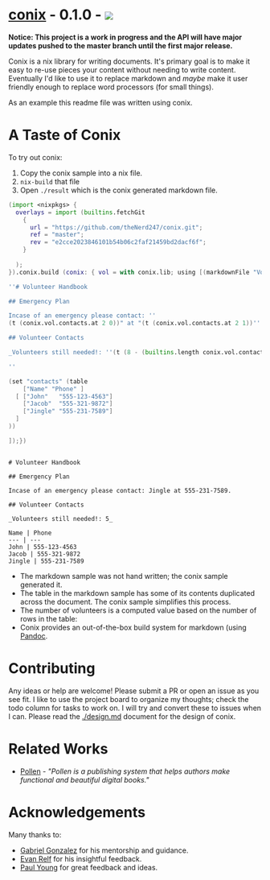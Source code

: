 # <a href="https://github.com/theNerd247/conix.git">conix</a> - 0.1.0 - ![](https://travis-ci.com/theNerd247/conix.svg?branch=master)

**Notice: This project is a work in progress and the API will have major
updates pushed to the master branch until the first major release.**


Conix is a nix library for writing documents. It's primary goal is to make it
easy to re-use pieces your content without needing to write content.
Eventually I'd like to use it to replace markdown and _maybe_ make it user
friendly enough to replace word processors (for small things).

As an example this readme file was written using conix.

# A Taste of Conix

To try out conix:

1. Copy the conix sample into a nix file.
1. `nix-build` that file
1. Open `./result` which is the conix generated markdown file.

```nix
(import <nixpkgs> { 
  overlays = import (builtins.fetchGit
    { 
      url = "https://github.com/theNerd247/conix.git";
      ref = "master";
      rev = "e2cce2023846101b54b06c2faf21459bd2dacf6f";
    }
    
  );
}).conix.build (conix: { vol = with conix.lib; using [(markdownFile "Volunteers")] (texts [

''# Volunteer Handbook

## Emergency Plan

Incase of an emergency please contact: ''
(t (conix.vol.contacts.at 2 0))" at "(t (conix.vol.contacts.at 2 1))''.

## Volunteer Contacts 

_Volunteers still needed!: ''(t (8 - (builtins.length conix.vol.contacts.data)))''_

''

(set "contacts" (table
    ["Name" "Phone" ]
  [ ["John"   "555-123-4563"]
    ["Jacob"  "555-321-9872"]
    ["Jingle" "555-231-7589"]
  ]
))

]);})

```
```

# Volunteer Handbook

## Emergency Plan

Incase of an emergency please contact: Jingle at 555-231-7589.

## Volunteer Contacts 

_Volunteers still needed!: 5_

Name | Phone
--- | ---
John | 555-123-4563
Jacob | 555-321-9872
Jingle | 555-231-7589
```


* The markdown sample was not hand written; the conix sample generated it.
* The table in the markdown sample has some of its contents duplicated across
the document. The conix sample simplifies this process.
* The number of volunteers is a computed value based on the number of rows in 
  the table:
* Conix provides an out-of-the-box build system for markdown (using [Pandoc](https://pandoc.org).

# Contributing

Any ideas or help are welcome! Please submit a PR or open an issue as you see
fit. I like to use the project board to organize my thoughts; check the todo
column for tasks to work on. I will try and convert these to issues when I can.
Please read the [./design.md](./design.md) document for the design of conix.

# Related Works

* [Pollen](https://docs.racket-lang.org/pollen/) - _"Pollen is a publishing
system that helps authors make functional and beautiful digital books."_

# Acknowledgements

Many thanks to:

  * [Gabriel Gonzalez](https://github.com/Gabriel439) for his mentorship and guidance. 
  * [Evan Relf](https://github.com/evanrelf) for his insightful feedback.
  * [Paul Young](https://github.com/paulyoung) for great feedback and ideas.

